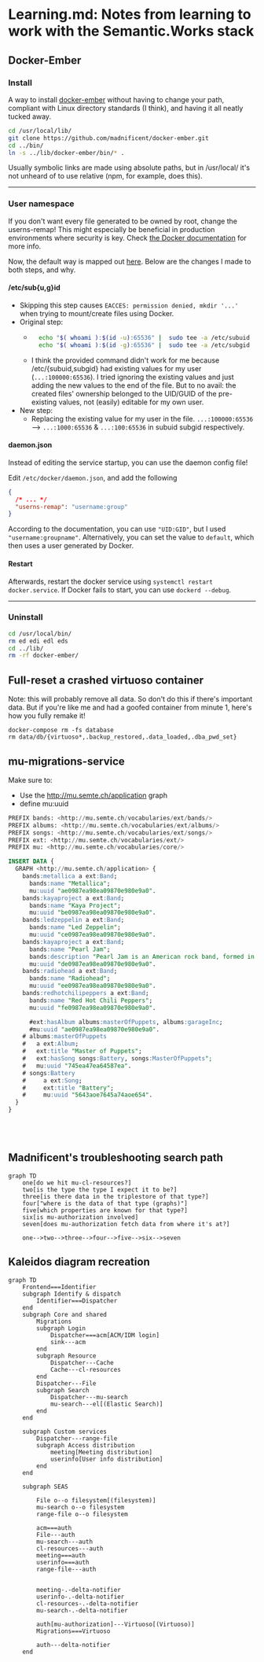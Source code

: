 # Learning.md: Notes from learning to work with the Semantic.Works stack

## Docker-Ember
### Install
A way to install [docker-ember](https://github.com/madnificent/docker-ember) without having to change your path, compliant with Linux directory standards (I think), and having it all neatly tucked away.
```bash
cd /usr/local/lib/
git clone https://github.com/madnificent/docker-ember.git
cd ../bin/
ln -s ../lib/docker-ember/bin/* .
```
Usually symbolic links are made using absolute paths, but in /usr/local/ it's not unheard of to use relative (npm, for example, does this).

---

### User namespace
If you don't want every file generated to be owned by root, change the userns-remap! This might especially be beneficial in production environments where security is key. Check [the Docker documentation](https://docs.docker.com/engine/security/userns-remap/) for more info.

Now, the default way is mapped out [here](https://github.com/madnificent/docker-ember#on-linux-1). Below are the changes I made to both steps, and why.

#### /etc/sub{u,g}id

- Skipping this step causes `EACCES: permission denied, mkdir '...'` when trying to mount/create files using Docker.
- Original step:
    - ```bash
        echo "$( whoami ):$(id -u):65536" |  sudo tee -a /etc/subuid
        echo "$( whoami ):$(id -g):65536" |  sudo tee -a /etc/subgid
        ```
    - I think the provided command didn't work for me because /etc/{subuid,subgid} had existing values for my user (`...:100000:65536`). I tried ignoring the existing values and just adding the new values to the end of the file. But to no avail: the created files' ownership belonged to the UID/GUID of the pre-existing values, not (easily) editable for my own user.
- New step:
    - Replacing the existing value for my user in the file. `...:100000:65536` --> `...:1000:65536` & `...:100:65536` in subuid subgid respectively.

#### daemon.json
Instead of editing the service startup, you can use the daemon config file!

Edit `/etc/docker/daemon.json`, and add the following
```json
{
  /* ... */
  "userns-remap": "username:group"
}
```
According to the documentation, you can use `"UID:GID"`, but I used `"username:groupname"`. 
Alternatively, you can set the value to `default`, which then uses a user generated by Docker.

#### Restart

Afterwards, restart the docker service using `systemctl restart docker.service`. If Docker fails to start, you can use `dockerd --debug`.

---

### Uninstall
```bash
cd /usr/local/bin/
rm ed edi edl eds
cd ../lib/
rm -rf docker-ember/
```

## Full-reset a crashed virtuoso container
Note: this will probably remove all data. So don't do this if there's important data. But if you're like me and had a goofed container from minute 1, here's how you fully remake it!

```
docker-compose rm -fs database
rm data/db/{virtuoso*,.backup_restored,.data_loaded,.dba_pwd_set}
```

## mu-migrations-service
Make sure to:
- Use the http://mu.semte.ch/application graph
- define mu:uuid

```sql
PREFIX bands: <http://mu.semte.ch/vocabularies/ext/bands/>
PREFIX albums: <http://mu.semte.ch/vocabularies/ext/albums/>
PREFIX songs: <http://mu.semte.ch/vocabularies/ext/songs/>
PREFIX ext: <http://mu.semte.ch/vocabularies/ext/>
PREFIX mu: <http://mu.semte.ch/vocabularies/core/>

INSERT DATA {
  GRAPH <http://mu.semte.ch/application> {
    bands:metallica a ext:Band;
      bands:name "Metallica";
      mu:uuid "ae0987ea98ea09870e980e9a0".
    bands:kayaproject a ext:Band;
      bands:name "Kaya Project";
      mu:uuid "be0987ea98ea09870e980e9a0".
    bands:ledzeppelin a ext:Band;
      bands:name "Led Zeppelin";
      mu:uuid "ce0987ea98ea09870e980e9a0".
    bands:kayaproject a ext:Band;
      bands:name "Pearl Jam";
      bands:description "Pearl Jam is an American rock band, formed in Seattle, Washington in 1990.";
      mu:uuid "de0987ea98ea09870e980e9a0".
    bands:radiohead a ext:Band;
      bands:name "Radiohead";
      mu:uuid "ee0987ea98ea09870e980e9a0".
    bands:redhotchilipeppers a ext:Band;
      bands:name "Red Hot Chili Peppers";
      mu:uuid "fe0987ea98ea09870e980e9a0".

      #ext:hasAlbum albums:masterOfPuppets, albums:garageInc;
      #mu:uuid "ae0987ea98ea09870e980e9a0".
    # albums:masterOfPuppets
    #   a ext:Album;
    #   ext:title "Master of Puppets";
    #   ext:hasSong songs:Battery, songs:MasterOfPuppets";
    #   mu:uuid "745ea47ea64587ea".
    # songs:Battery
    #     a ext:Song;
    #     ext:title "Battery";
    #     mu:uuid "5643aoe7645a74aoe654".
  }
}
```

<br><br>

## Madnificent's troubleshooting search path
```mermaid
graph TD
    one[do we hit mu-cl-resources?]
    two[is the type the type I expect it to be?]
    three[is there data in the triplestore of that type?]
    four["where is the data of that type (graphs)"]
    five[which properties are known for that type?]
    six[is mu-authorization involved]
    seven[does mu-authorization fetch data from where it's at?]
    
    one-->two-->three-->four-->five-->six-->seven
```



## Kaleidos diagram recreation
```mermaid
graph TD
    Frontend===Identifier
    subgraph Identify & dispatch
        Identifier===Dispatcher
    end
    subgraph Core and shared
        Migrations
        subgraph Login
            Dispatcher===acm[ACM/IDM login]
            sink---acm
        end
        subgraph Resource
            Dispatcher---Cache
            Cache---cl-resources
        end
        Dispatcher---File
        subgraph Search
            Dispatcher---mu-search
            mu-search---el[(Elastic Search)]
        end
    end

    subgraph Custom services
        Dispatcher---range-file
        subgraph Access distribution
            meeting[Meeting distribution]
            userinfo[User info distribution]
        end
    end

    subgraph SEAS

        File o--o filesystem[(filesystem)]
        mu-search o--o filesystem
        range-file o--o filesystem

        acm===auth
        File---auth
        mu-search---auth
        cl-resources---auth
        meeting===auth
        userinfo===auth
        range-file---auth


        meeting-.-delta-notifier
        userinfo-.-delta-notifier
        cl-resources-.-delta-notifier
        mu-search-.-delta-notifier

        auth[mu-authorization]---Virtuoso[(Virtuoso)]
        Migrations===Virtuoso
        
        auth---delta-notifier
    end
```